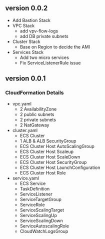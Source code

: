 ## version 0.0.2
- Add Bastion Stack
- VPC Stack
  - add vpv-flow-logs
  - add DB private subnets
- Cluster Stack
  - Base on Region to decide the AMI
- Services Stack
  - Add two micro services
  - Fix ServiceListenerRule issue

## version 0.0.1

### CloudFormation Details
- vpc.yaml
  - 2 AvailabilityZone
  - 2 public subnets
  - 2 private subnets
  - 2 NatGateway
- cluster.yaml
  - ECS Cluster
  - 1 ALB & ALB SecurityGroup
  - ECS Cluster Host AutoScalingGroup
  - ECS Cluster Host Scaleup
  - ECS Cluster Host ScaleDown
  - ECS Cluster Host SecurityGroup
  - ECS Cluster Host LaunchConfiguration
  - ECS Cluster Host Role
- service.yaml
  - ECS Service
  - TaskDefinition
  - ServiceListener
  - ServiceTargetGroup
  - ServiceRole
  - ServiceScalingTarget
  - ServiceScalingUp
  - ServiceScalingDown
  - ServiceAutoscalingRole
  - CloudWatchLogsGroup
